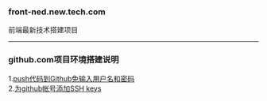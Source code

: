 ### front-ned.new.tech.com
前端最新技术搭建项目
******************
### github.com项目环境搭建说明
1.[push代码到Github免输入用户名和密码](http://note.youdao.com/share/web/file.html?id=137d9a23a9f5cffef66e0446da219242&type=note)  
2.[为github帐号添加SSH keys](http://note.youdao.com/share/web/file.html?id=cc89fd7adf709fd99b9288c44260e99b&type=note)
